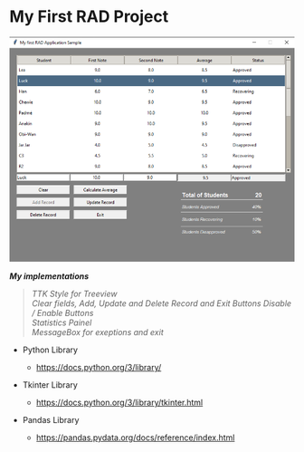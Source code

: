 # My First RAD Project

![](preview.png)

  
**_My implementations_**  
> _TTK Style for Treeview_  
_Clear fields, Add, Update and Delete Record and Exit Buttons_
_Disable / Enable Buttons_  
_Statistics Painel_  
_MessageBox for exeptions and exit_  

* Python Library
  * https://docs.python.org/3/library/

* Tkinter Library
  * https://docs.python.org/3/library/tkinter.html

* Pandas Library
  * https://pandas.pydata.org/docs/reference/index.html

